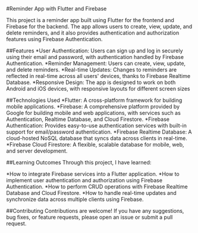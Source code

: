 #Reminder App with Flutter and Firebase

This project is a reminder app built using Flutter for the frontend and Firebase for the backend. The app allows users to create, view, update, and delete reminders, and it also provides authentication and authorization features using Firebase Authentication.

##Features
*User Authentication: Users can sign up and log in securely using their email and password, with authentication handled by Firebase Authentication.
*Reminder Management: Users can create, view, update, and delete reminders.
*Real-time Updates: Changes to reminders are reflected in real-time across all users' devices, thanks to Firebase Realtime Database.
*Responsive Design: The app is designed to work on both Android and iOS devices, with responsive layouts for different screen sizes

##Technologies Used
*Flutter: A cross-platform framework for building mobile applications.
*Firebase: A comprehensive platform provided by Google for building mobile and web applications, with services such as Authentication, Realtime Database, and Cloud Firestore.
*Firebase Authentication: Provides easy-to-use authentication services with built-in support for email/password authentication.
*Firebase Realtime Database: A cloud-hosted NoSQL database that syncs data across clients in real-time.
*Firebase Cloud Firestore: A flexible, scalable database for mobile, web, and server development.

##Learning Outcomes
Through this project, I have learned:

*How to integrate Firebase services into a Flutter application.
*How to implement user authentication and authorization using Firebase Authentication.
*How to perform CRUD operations with Firebase Realtime Database and Cloud Firestore.
*How to handle real-time updates and synchronize data across multiple clients using Firebase.

##Contributing
Contributions are welcome! If you have any suggestions, bug fixes, or feature requests, please open an issue or submit a pull request.
